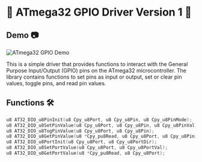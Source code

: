 # 🌟 ATmega32 GPIO Driver Version 1 🌟

## Demo 📷

![ATmega32 GPIO Demo](https://github.com/abdelrahman1532001/Automotive_Embedded_NTI4month/blob/main/Atmega32_arch_interfacing/00_DIO_Driver_V1/TestVideo/DIO_V1.gif)

This is a simple driver that provides functions to interact with the General Purpose Input/Output (GPIO) pins on the ATmega32 microcontroller. The library contains functions to set pins as input or output, set or clear pin values, toggle pins, and read pin values.

## Functions 🛠️

```c
u8 AT32_DIO_u8PinInit(u8 Cpy_u8Port, u8 Cpy_u8Pin, u8 Cpy_u8PinMode);
u8 AT32_DIO_u8SetPinValue(u8 Cpy_u8Port, u8 Cpy_u8Pin, u8 Cpy_u8PinVal);
u8 AT32_DIO_u8TogPinValue(u8 Cpy_u8Port, u8 Cpy_u8Pin);
u8 AT32_DIO_u8GetPinValue(u8 *Cpy_pu8Read, u8 Cpy_u8Port, u8 Cpy_u8Pin);
u8 AT32_DIO_u8PortInit(u8 Cpy_u8Port, u8 Cpy_u8PortDir);
u8 AT32_DIO_u8SetPortValue(u8 Cpy_u8Port, u8 Cpy_u8PortVal);
u8 AT32_DIO_u8GetPortValue(u8 *Cpy_pu8Read, u8 Cpy_u8Port);
